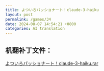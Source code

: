 ```yaml
---
title: よついろパッショナート！claude-3-haiku
layout: post
permalink: /games/34
date: 2024-08-07 14:54:21 +0800
categories: AI translation
---
```



## 机翻补丁文件：

[よついろパッショナート！claude-3-haiku.rar](../resources/%E3%82%88%E3%81%A4%E3%81%84%E3%82%8D%E3%83%91%E3%83%83%E3%82%B7%E3%83%A7%E3%83%8A%E3%83%BC%E3%83%88%EF%BC%81claude-3-haiku.rar)

 

